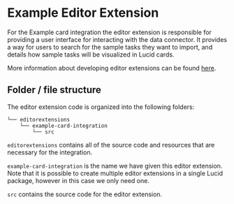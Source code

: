 # Example Editor Extension
For the Example card integration the editor extension is responsible for providing a user interface for interacting with the data connector.
It provides a way for users to search for the sample tasks they want to import, and details how sample tasks will be visualized in Lucid cards.

More information about developing editor extensions can be found [here](https://developer.lucid.co/extension-api/#add-an-editor-extension).

## Folder / file structure

The editor extension code is organized into the following folders:
```
└── editorextensions
    └── example-card-integration
        └── src
```

`editorextensions` contains all of the source code and resources that are necessary for the integration.

`example-card-integration` is the name we have given this editor extension. Note that it is possible to create multiple editor extensions in a single Lucid package, however in this case we only need one.

`src` contains the source code for the editor extension. 